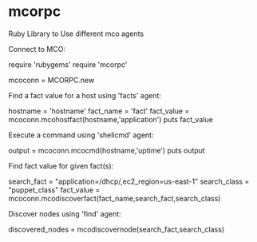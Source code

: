 mcorpc
======

Ruby Library to Use different mco agents

Connect to MCO:

require 'rubygems'
require 'mcorpc'

mcoconn = MCORPC.new


Find a fact value for a host using 'facts' agent:

hostname = 'hostname'
fact_name = 'fact'
fact_value = mcoconn.mcohostfact(hostname,'application')
puts fact_value


Execute a command using 'shellcmd' agent:

output = mcoconn.mcocmd(hostname,'uptime')
puts output


Find fact value for given fact(s):

search_fact = "application=/dhcp/,ec2_region=us-east-1"
search_class = "puppet_class"
fact_value = mcoconn.mcodiscoverfact(fact_name,search_fact,search_class)


Discover nodes using 'find' agent:

discovered_nodes = mcodiscovernode(search_fact,search_class)


